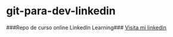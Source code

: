 # git-para-dev-linkedin
###Repo de curso online LinkedIn Learning###
[Visita mi linkedin](https://www.linkedin.com/in/mauro-palgi-93376b96/)
